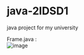 # java-2IDSD1
java project for my university 

Frame.java : <br>
![image](https://user-images.githubusercontent.com/70411813/145728003-12e50f0e-7c28-4613-8e3a-99327b537301.png)

